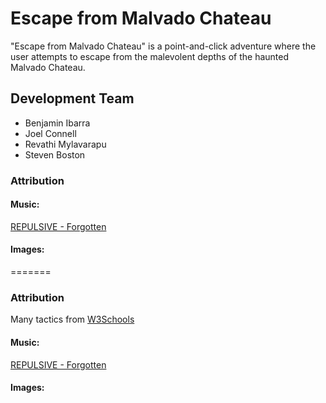 # Escape from Malvado Chateau

"Escape from Malvado Chateau" is a point-and-click adventure where the user attempts to escape from the malevolent depths of the haunted Malvado Chateau. 

## Development Team 

  * Benjamin Ibarra
  * Joel Connell
  * Revathi Mylavarapu
  * Steven Boston

### Attribution
#### Music: 
[REPULSIVE - Forgotten](https://www.youtube.com/watch?v=pc2MbqAFf7U)

#### Images: 
=======
### Attribution

Many tactics from [W3Schools](https://www.w3schools.com/)

#### Music: 

[REPULSIVE - Forgotten](https://www.youtube.com/watch?v=pc2MbqAFf7U)

#### Images: